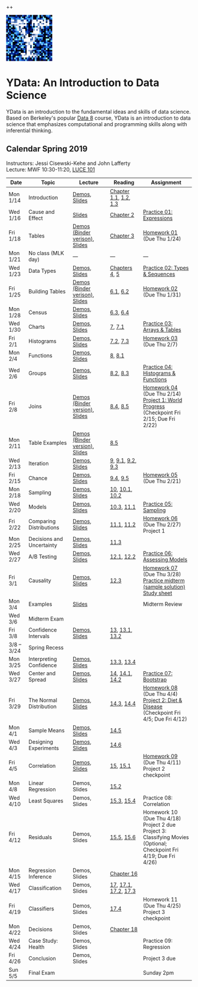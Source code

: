 ++<link rel="stylesheet" href="theme/css/main.css" />
<link rel="shortcut icon" type="image/x-icon" href="favicon.ico">

![noisy Y](./noiseY-150.png)


YData: An Introduction to Data Science 
====

YData is an introduction to the fundamental ideas and skills of data science.
Based on Berkeley's popular [Data 8](http://data8.org) course, YData is an introduction to data science that emphasizes
computational and programming skills along with inferential thinking.


Calendar Spring 2019
---
Instructors: Jessi Cisewski-Kehe and John Lafferty<br>
Lecture: MWF 10:30-11:20, [LUCE 101](https://map.yale.edu/place/building/LUCE?)



 Date |  Topic | Lecture | Reading | Assignment
----------- | ------------- | ------------ | ------------- | -----------
Mon 1/14 |      Introduction	| [Demos](http://hub.ydata123.org/user-redirect/interact?account=YData123&repo=sds123&branch=master&path=demos/lecture01/lec01.ipynb), [Slides](https://github.com/YData123/sds123/raw/master/lectures/lecture01/ydata_lecture_01.pdf) | [Chapter 1.1](https://www.inferentialthinking.com/chapters/01/1/intro.html), [1.2](https://www.inferentialthinking.com/chapters/01/2/why-data-science.html), [1.3](https://www.inferentialthinking.com/chapters/01/3/plotting-the-classics.html)
Wed 1/16 |      Cause and Effect | 	[Slides](https://github.com/YData123/sds123/raw/master/lectures/lecture02/ydata_lecture_02.pdf)  | [Chapter 2](https://www.inferentialthinking.com/chapters/02/causality-and-experiments.html) | [Practice 01: Expressions](https://mybinder.org/v2/gh/YData123/sds123/master?filepath=/practice_exercises/practice01/practice01.ipynb)
Fri 1/18 | Tables | [Demos](http://hub.ydata123.org/user-redirect/interact?account=YData123&repo=sds123&branch=master&path=demos/lecture03/lec03.ipynb) [(Binder verison)](https://mybinder.org/v2/gh/YData123/sds123/master?filepath=/demos/lecture03/lec03.ipynb), [Slides](https://github.com/YData123/sds123/raw/master/lectures/lecture03/ydata_lecture_03.pdf) | [Chapter 3](https://www.inferentialthinking.com/chapters/03/programming-in-python.html) | [Homework 01](http://hub.ydata123.org/user-redirect/interact?account=YData123&repo=sds123&branch=master&path=hw/hw01/hw01.ipynb) (Due Thu 1/24)
Mon 1/21 | No class (MLK day) | — | — | —
Wed 1/23 | Data Types | [Demos](http://hub.ydata123.org/user-redirect/interact?account=YData123&repo=sds123&branch=master&path=demos/lecture04/lec04.ipynb), [Slides](https://github.com/YData123/sds123/raw/master/lectures/lecture04/ydata_lecture_04.pdf) | [Chapters 4](https://www.inferentialthinking.com/chapters/04/data-types.html), [5](https://www.inferentialthinking.com/chapters/05/sequences.html) | [Practice 02: Types & Sequences](http://hub.ydata123.org/user-redirect/interact?account=YData123&repo=sds123&branch=master&path=practice_exercises/practice02/practice02.ipynb)
Fri 1/25 | Building Tables | [Demos](http://hub.ydata123.org/user-redirect/interact?account=YData123&repo=sds123&branch=master&path=demos/lecture05/lec05.ipynb) [(Binder verison)](https://mybinder.org/v2/gh/YData123/sds123/master?filepath=/demos/lecture05/lec05.ipynb), [Slides](https://github.com/YData123/sds123/raw/master/lectures/lecture05/ydata_lecture_05.pdf) | [6.1](https://www.inferentialthinking.com/chapters/06/1/sorting-rows.html), [6.2](https://www.inferentialthinking.com/chapters/06/2/selecting-rows.html) | [Homework 02](http://hub.ydata123.org/user-redirect/interact?account=YData123&repo=sds123&branch=master&path=hw/hw02/hw02.ipynb) (Due Thu 1/31)
Mon 1/28 | Census | [Demos](http://hub.ydata123.org/user-redirect/interact?account=YData123&repo=sds123&branch=master&path=demos/lecture06/lec06.ipynb), [Slides](https://github.com/YData123/sds123/raw/master/lectures/lecture06/ydata_lecture_06.pdf) | [6.3](https://www.inferentialthinking.com/chapters/06/3/example-trends-in-the-population-of-the-united-states.html), [6.4](https://www.inferentialthinking.com/chapters/06/4/example-gender-ratio-in-the-us-population.html) | 
Wed 1/30 | Charts | [Demos](http://hub.ydata123.org/user-redirect/interact?account=YData123&repo=sds123&branch=master&path=demos/lecture07/lec07.ipynb), [Slides](https://github.com/YData123/sds123/raw/master/lectures/lecture07/ydata_lecture_07.pdf) | [7](https://www.inferentialthinking.com/chapters/07/visualization.html), [7.1](https://www.inferentialthinking.com/chapters/07/1/visualizing-categorical-distributions.html) | [Practice 03: Arrays & Tables](http://hub.ydata123.org/user-redirect/interact?account=YData123&repo=sds123&branch=master&path=practice_exercises/practice03/practice03.ipynb)
Fri 2/1	| Histograms |[Demos](http://hub.ydata123.org/user-redirect/interact?account=YData123&repo=sds123&branch=master&path=demos/lecture08/lec08.ipynb), [Slides](https://github.com/YData123/sds123/raw/master/lectures/lecture08/ydata_lecture_08.pdf) | [7.2](https://www.inferentialthinking.com/chapters/07/2/visualizing-numerical-distributions.html), [7.3](https://www.inferentialthinking.com/chapters/07/3/overlaid-graphs.html) | [Homework 03](http://hub.ydata123.org/user-redirect/interact?account=YData123&repo=sds123&branch=master&path=hw/hw03/hw03.ipynb) (Due Thu 2/7)
Mon 2/4	| Functions | [Demos](http://hub.ydata123.org/user-redirect/interact?account=YData123&repo=sds123&branch=master&path=demos/lecture09/lec09.ipynb), [Slides](https://github.com/YData123/sds123/raw/master/lectures/lecture09/ydata_lecture_09.pdf)| [8](https://www.inferentialthinking.com/chapters/08/functions-and-tables.html), [8.1](https://www.inferentialthinking.com/chapters/08/1/applying-a-function-to-a-column.html)	
Wed 2/6 | Groups |     [Demos](http://hub.ydata123.org/user-redirect/interact?account=YData123&repo=sds123&branch=master&path=demos/lecture10/lec10.ipynb), [Slides](https://github.com/YData123/sds123/raw/master/lectures/lecture10/ydata_lecture_10.pdf) | [8.2](https://www.inferentialthinking.com/chapters/08/2/classifying-by-one-variable.html), [8.3](https://www.inferentialthinking.com/chapters/08/3/cross-classifying-by-more-than-one-variable.html) | [Practice 04: Histograms & Functions](http://hub.ydata123.org/user-redirect/interact?account=YData123&repo=sds123&branch=master&path=practice_exercises/practice04/practice04.ipynb)
Fri 2/8 | Joins  | [Demos](http://hub.ydata123.org/user-redirect/interact?account=YData123&repo=sds123&branch=master&path=demos/lecture11/lec11.ipynb) [(Binder version)](https://mybinder.org/v2/gh/YData123/sds123/master?filepath=/demos/lecture11/lec11.ipynb), [Slides](https://github.com/YData123/sds123/raw/master/lectures/lecture11/ydata_lecture_11.pdf) | [8.4](https://www.inferentialthinking.com/chapters/08/4/joining-tables-by-columns.html), [8.5](https://www.inferentialthinking.com/chapters/08/5/bike-sharing-in-the-bay-area.html) | [Homework 04](http://hub.ydata123.org/user-redirect/interact?account=YData123&repo=sds123&branch=master&path=hw/hw04/hw04.ipynb) (Due Thu 2/14)<br> [Project 1: World Progress](http://hub.ydata123.org/user-redirect/interact?account=YData123&repo=sds123&branch=master&path=projects/project1/project1.ipynb) <br> (Checkpoint Fri 2/15; Due Fri 2/22)
Mon 2/11 | Table Examples | [Demos](http://hub.ydata123.org/user-redirect/interact?account=YData123&repo=sds123&branch=master&path=demos/lecture12/lec12.ipynb) [(Binder version)](https://mybinder.org/v2/gh/YData123/sds123/master?filepath=/demos/lecture12/lec12.ipynb), [Slides](https://github.com/YData123/sds123/raw/master/lectures/lecture12/ydata_lecture_12.pdf) | [8.5](https://www.inferentialthinking.com/chapters/08/5/bike-sharing-in-the-bay-area.html) |
Wed 2/13 | Iteration |  [Demos](http://hub.ydata123.org/user-redirect/interact?account=YData123&repo=sds123&branch=master&path=demos/lecture13/lec13.ipynb), [Slides](https://github.com/YData123/sds123/raw/master/lectures/lecture13/ydata_lecture_13.pdf) | [9](https://www.inferentialthinking.com/chapters/09/randomness.html), [9.1](https://www.inferentialthinking.com/chapters/09/1/conditional-statements.html), [9.2](https://www.inferentialthinking.com/chapters/09/2/iteration.html), [9.3](https://www.inferentialthinking.com/chapters/09/3/simulation.html) 
Fri 2/15 | Chance | [Demos](http://hub.ydata123.org/user-redirect/interact?account=YData123&repo=sds123&branch=master&path=demos/lecture14/lec14.ipynb), [Slides](https://github.com/YData123/sds123/raw/master/lectures/lecture14/ydata_lecture_14.pdf)| [9.4](https://www.inferentialthinking.com/chapters/09/4/monty-hall-problem.html), [9.5](https://www.inferentialthinking.com/chapters/09/5/finding-probabilities.html) | [Homework 05](http://hub.ydata123.org/user-redirect/interact?account=YData123&repo=sds123&branch=master&path=hw/hw05/hw05.ipynb) (Due Thu 2/21)
Mon 2/18 | Sampling | [Demos](http://hub.ydata123.org/user-redirect/interact?account=YData123&repo=sds123&branch=master&path=demos/lecture15/lec15.ipynb), [Slides](https://github.com/YData123/sds123/raw/master/lectures/lecture15/ydata_lecture_15.pdf) |   [10](https://www.inferentialthinking.com/chapters/10/sampling-and-empirical-distributions.html), [10.1](https://www.inferentialthinking.com/chapters/10/1/empirical-distributions.html), [10.2](https://www.inferentialthinking.com/chapters/10/2/sampling-from-a-population.html) | 
Wed 2/20 | Models |   [Demos](http://hub.ydata123.org/user-redirect/interact?account=YData123&repo=sds123&branch=master&path=demos/lecture16/lec16.ipynb), [Slides](https://github.com/YData123/sds123/raw/master/lectures/lecture16/ydata_lecture_16.pdf) |  [10.3](https://www.inferentialthinking.com/chapters/10/3/empirical-distribution-of-a-statistic.html), [11.1](https://www.inferentialthinking.com/chapters/11/1/assessing-models.html) |  [Practice 05: Sampling](http://hub.ydata123.org/user-redirect/interact?account=YData123&repo=sds123&branch=master&path=practice_exercises/practice05/practice05.ipynb)
Fri 2/22 | Comparing Distributions | [Demos](http://hub.ydata123.org/user-redirect/interact?account=YData123&repo=sds123&branch=master&path=demos/lecture17/lec17.ipynb), [Slides](https://github.com/YData123/sds123/raw/master/lectures/lecture17/ydata_lecture_17.pdf) | [11.1](https://www.inferentialthinking.com/chapters/11/1/assessing-models.html), [11.2](https://www.inferentialthinking.com/chapters/11/2/multiple-categories.html) | [Homework 06](http://hub.ydata123.org/user-redirect/interact?account=YData123&repo=sds123&branch=master&path=hw/hw06/hw06.ipynb) (Due Thu 2/27) <br> Project 1
Mon 2/25 | Decisions and Uncertainty | [Demos](http://hub.ydata123.org/user-redirect/interact?account=YData123&repo=sds123&branch=master&path=demos/lecture18/lec18.ipynb), [Slides](https://github.com/YData123/sds123/raw/master/lectures/lecture18/ydata_lecture_18.pdf) | [11.3](https://www.inferentialthinking.com/chapters/11/3/decisions-and-uncertainty.html) | 
Wed 2/27 | A/B Testing | [Demos](http://hub.ydata123.org/user-redirect/interact?account=YData123&repo=sds123&branch=master&path=demos/lecture19/lec19.ipynb), [Slides](https://github.com/YData123/sds123/raw/master/lectures/lecture19/ydata_lecture_19.pdf) | [12.1](https://www.inferentialthinking.com/chapters/12/1/ab-testing.html), [12.2](https://www.inferentialthinking.com/chapters/12/2/deflategate.html) | [Practice 06: Assessing Models](http://hub.ydata123.org/user-redirect/interact?account=YData123&repo=sds123&branch=master&path=practice_exercises/practice06/practice06.ipynb)
Fri 3/1 |  Causality | [Demos](http://hub.ydata123.org/user-redirect/interact?account=YData123&repo=sds123&branch=master&path=demos/lecture20/lec20.ipynb), [Slides](https://github.com/YData123/sds123/raw/master/lectures/lecture20/ydata_lecture_20.pdf) | [12.3](https://www.inferentialthinking.com/chapters/12/3/causality.html) | [Homework 07](http://hub.ydata123.org/user-redirect/interact?account=YData123&repo=sds123&branch=master&path=hw/hw07/hw07.ipynb) (Due Thu 3/28) <br> [Practice midterm](https://github.com/YData123/sds123/raw/master/exams/midterm/ydata-practice-midterm-sp19.pdf) [(sample solution)](https://github.com/YData123/sds123/raw/master/exams/midterm/ydata-practice-midterm-sp19-soln.pdf) <br> [Study sheet](https://github.com/YData123/sds123/raw/master/exams/midterm/ydata-sp19-midterm-guide.pdf)
Mon 3/4 |  Examples |  [Slides](https://github.com/YData123/sds123/raw/master/lectures/lecture21/ydata_lecture_21.pdf) |  | Midterm Review
Wed 3/6 | Midterm Exam    |        |  |
Fri 3/8 | Confidence Intervals |  [Demos](http://hub.ydata123.org/user-redirect/interact?account=YData123&repo=sds123&branch=master&path=demos/lecture23/lec23.ipynb), [Slides](https://github.com/YData123/sds123/raw/master/lectures/lecture23/ydata_lecture_23.pdf) | [13](https://www.inferentialthinking.com/chapters/13/estimation.html), [13.1](https://www.inferentialthinking.com/chapters/13/1/percentiles.html), [13.2](https://www.inferentialthinking.com/chapters/13/2/bootstrap.html) | 
3/8 – 3/24 |    Spring Recess  |  | 
Mon 3/25 |    Interpreting Confidence | [Demos](http://hub.ydata123.org/user-redirect/interact?account=YData123&repo=sds123&branch=master&path=demos/lecture24/lec24.ipynb), [Slides](https://github.com/YData123/sds123/raw/master/lectures/lecture24/ydata_lecture_24.pdf) | [13.3](https://www.inferentialthinking.com/chapters/13/3/confidence-intervals.html), [13.4](https://www.inferentialthinking.com/chapters/13/4/using-confidence-intervals.html) | 
Wed 3/27 |  Center and Spread  | [Demos](http://hub.ydata123.org/user-redirect/interact?account=YData123&repo=sds123&branch=master&path=demos/lecture25/lec25.ipynb), [Slides](https://github.com/YData123/sds123/raw/master/lectures/lecture25/ydata_lecture_25.pdf) | [14](https://www.inferentialthinking.com/chapters/14/why-the-mean-matters.html), [14.1](https://www.inferentialthinking.com/chapters/14/1/properties-of-the-mean.html), [14.2](https://www.inferentialthinking.com/chapters/14/2/variability.html) | [Practice 07: Bootstrap](http://hub.ydata123.org/user-redirect/interact?account=YData123&repo=sds123&branch=master&path=practice_exercises/practice07/practice07.ipynb)
Fri 3/29 | The Normal Distribution | [Demos](http://hub.ydata123.org/user-redirect/interact?account=YData123&repo=sds123&branch=master&path=demos/lecture26/lec26.ipynb), [Slides](https://github.com/YData123/sds123/raw/master/lectures/lecture26/ydata_lecture_26.pdf) | [14.3](https://www.inferentialthinking.com/chapters/14/3/sd-and-the-normal-curve.html), [14.4](https://www.inferentialthinking.com/chapters/14/4/central-limit-theorem.html) |  [Homework 08](http://hub.ydata123.org/user-redirect/interact?account=YData123&repo=sds123&branch=master&path=hw/hw08/hw08.ipynb) (Due Thu 4/4) <br>[Project 2: Diet & Disease](http://hub.ydata123.org/user-redirect/interact?account=YData123&repo=sds123&branch=master&path=projects/project2/project2.ipynb) <br> (Checkpoint Fri 4/5; Due Fri 4/12)
Mon 4/1 |  Sample Means | [Demos](http://hub.ydata123.org/user-redirect/interact?account=YData123&repo=sds123&branch=master&path=demos/lecture27/lec27.ipynb), [Slides](https://github.com/YData123/sds123/raw/master/lectures/lecture27/ydata_lecture_27.pdf) | [14.5](https://www.inferentialthinking.com/chapters/14/5/variability-of-the-sample-mean.html) | 
Wed 4/3 |  Designing Experiments | [Demos](http://hub.ydata123.org/user-redirect/interact?account=YData123&repo=sds123&branch=master&path=demos/lecture28/lec28.ipynb), [Slides](https://github.com/YData123/sds123/raw/master/lectures/lecture28/ydata_lecture_28.pdf) | [14.6](https://www.inferentialthinking.com/chapters/14/6/choosing-a-sample-size.html) | 
Fri 4/5 | Correlation  | [Demos](http://hub.ydata123.org/user-redirect/interact?account=YData123&repo=sds123&branch=master&path=demos/lecture29/lec29.ipynb), [Slides](https://github.com/YData123/sds123/raw/master/lectures/lecture29/ydata_lecture_29.pdf) | [15](https://www.inferentialthinking.com/chapters/15/prediction.html), [15.1](https://www.inferentialthinking.com/chapters/15/1/correlation.html) | [Homework 09](http://hub.ydata123.org/user-redirect/interact?account=YData123&repo=sds123&branch=master&path=hw/hw09/hw09.ipynb) (Due Thu 4/11) <br> Project 2 checkpoint
Mon 4/8 |  Linear Regression | Demos, Slides | [15.2](https://www.inferentialthinking.com/chapters/15/2/regression-line.html) | 
Wed 4/10 | Least Squares | Demos, Slides | [15.3](https://www.inferentialthinking.com/chapters/15/3/method-of-least-squares.html), [15.4](https://www.inferentialthinking.com/chapters/15/4/least-squares-regression.html) | Practice 08: Correlation
Fri 4/12 | Residuals | Demos, Slides | [15.5](https://www.inferentialthinking.com/chapters/15/5/visual-diagnostics.html), [15.6](https://www.inferentialthinking.com/chapters/15/6/numerical-diagnostics.html) | Homework 10 (Due Thu 4/18) <br> Project 2 due <br> Project 3: Classifying Movies <br> (Optional; Checkpoint Fri 4/19; Due Fri 4/26)
Mon 4/15 |  Regression Inference | Demos, Slides | [Chapter 16](https://www.inferentialthinking.com/chapters/16/inference-for-regression.html) | 
Wed 4/17 |  Classification | Demos, Slides | [17](https://www.inferentialthinking.com/chapters/17/classification.html), [17.1](https://www.inferentialthinking.com/chapters/17/1/nearest-neighbors.html), [17.2](https://www.inferentialthinking.com/chapters/17/2/training-and-testing.html), [17.3](https://www.inferentialthinking.com/chapters/17/3/rows-of-tables.html) | 
Fri 4/19 | Classifiers | Demos, Slides | [17.4](https://www.inferentialthinking.com/chapters/17/4/implementing-the-classifier.html)| Homework 11 (Due Thu 4/25) <br> Project 3 checkpoint
Mon 4/22 | Decisions | Demos, Slides | [Chapter 18](https://www.inferentialthinking.com/chapters/18/updating-predictions.html) | 
Wed 4/24 | Case Study: Health | Demos, Slides |  | Practice 09: Regression
Fri 4/26 | Conclusion | Demos, Slides |  | Project 3 due
Sun 5/5 |  Final Exam |  |  | Sunday 2pm
